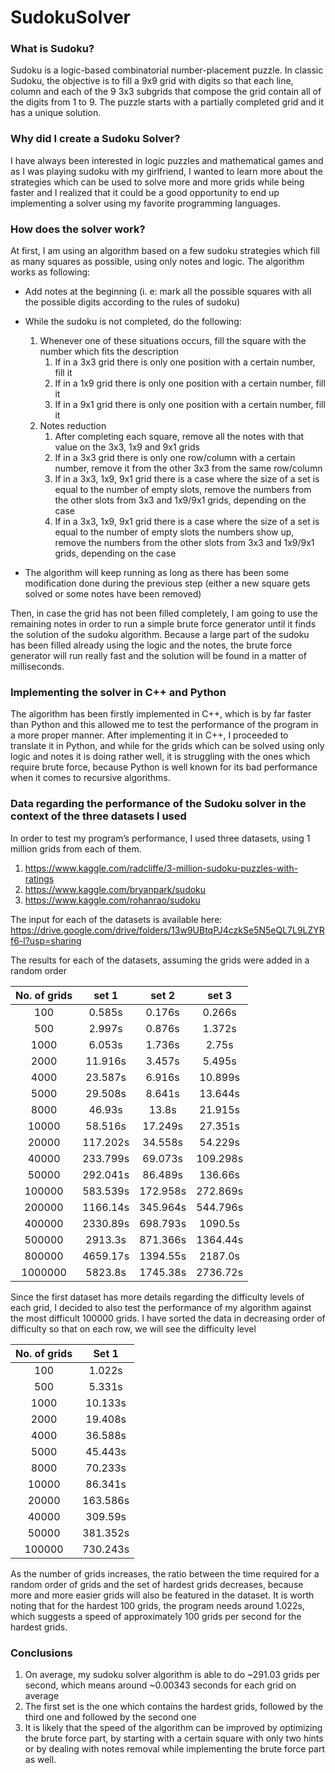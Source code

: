 # SudokuSolver
  
### What is Sudoku?

Sudoku is a logic-based combinatorial number-placement puzzle. In classic Sudoku, the objective is to fill a 9x9 grid with digits so that each line, column and each of the 9 3x3 subgrids that compose the grid contain all of the digits from 1 to 9. The puzzle starts with a partially completed grid and it has a unique solution. 

### Why did I create a Sudoku Solver?

I have always been interested in logic puzzles and mathematical games and as I was playing sudoku with my girlfriend, I wanted to learn more about the strategies which can be used to solve more and more grids while being faster and I realized that it could be a good opportunity to end up implementing a solver using my favorite programming languages. 

### How does the solver work?

At first, I am using an algorithm based on a few sudoku strategies which fill as many squares as possible, using only notes and logic. The algorithm works as following:

* Add notes at the beginning (i. e: mark all the possible squares with all the possible digits according to the rules of sudoku)
* While the sudoku is not completed, do the following:
    1. Whenever one of these situations occurs, fill the square with the number which fits the description
        1. If in a 3x3 grid there is only one position with a certain number, fill it
        2. If in a 1x9 grid there is only one position with a certain number, fill it
        3. If in a 9x1 grid there is only one position with a certain number, fill it
    2. Notes reduction
        1. After completing each square, remove all the notes with that value on the 3x3, 1x9 and 9x1 grids 
        2. If in a 3x3 grid there is only one row/column with a certain number, remove it from the other 3x3 from the same row/column
        3. If in a 3x3, 1x9, 9x1 grid there is a case where the size of a set is equal to the number of empty slots, remove the numbers from the other slots from 3x3 and 1x9/9x1 grids, depending on the case
        4. If in a 3x3, 1x9, 9x1 grid there is a case where the size of a set is equal to the number of empty slots the numbers show up, remove the numbers from the other slots from 3x3 and 1x9/9x1 grids, depending on the case


* The algorithm will keep running as long as there has been some modification done during the previous step (either a new square gets solved or some notes have been removed)

Then, in case the grid has not been filled completely, I am going to use the remaining notes in order to run a simple brute force generator until it finds the solution of the sudoku algorithm. Because a large part of the sudoku has been filled already using the logic and the notes, the brute force generator will run really fast and the solution will be found in a matter of milliseconds. 

### Implementing the solver in C++ and Python
    
The algorithm has been firstly implemented in C++, which is by far faster than Python and this allowed me to test the performance of the program in a more proper manner. After implementing it in C++, I proceeded to translate it in Python, and while for the grids which can be solved using only logic and notes it is doing rather well, it is struggling with the ones which require brute force, because Python is well known for its bad performance when it comes to recursive algorithms. 

### Data regarding the performance of the Sudoku solver in the context of the three datasets I used

In order to test my program’s performance, I used three datasets, using 1 million grids from each of them. 

1. https://www.kaggle.com/radcliffe/3-million-sudoku-puzzles-with-ratings
2. https://www.kaggle.com/bryanpark/sudoku
3. https://www.kaggle.com/rohanrao/sudoku

The input for each of the datasets is available here: https://drive.google.com/drive/folders/13w9UBtqPJ4czkSe5N5eQL7L9LZYRf6-l?usp=sharing

The results for each of the datasets, assuming the grids were added in a random order

| No. of grids  | set 1 | set 2 | set 3 |
|     :---:     |     :---:      |     :---:      |     :---:      |
|100 | 0.585s| 0.176s| 0.266s |
|500 | 2.997s| 0.876s| 1.372s|
| 1000| 6.053s| 1.736s| 2.75s|
|2000 | 11.916s| 3.457s| 5.495s|
|4000 |23.587s | 6.916s| 10.899s|
|5000 | 29.508s| 8.641s| 13.644s|
| 8000| 46.93s| 13.8s| 21.915s|
|10000 | 58.516s| 17.249s| 27.351s|
|20000 |117.202s |34.558s |54.229s |
| 40000| 233.799s| 69.073s| 109.298s|
|50000 |292.041s | 86.489s| 136.66s|
| 100000|583.539s |172.958s |272.869s |
|200000 |1166.14s |345.964s |544.796s |
| 400000| 2330.89s|698.793s |1090.5s |
|500000 |2913.3s |871.366s |1364.44s |
|800000 |4659.17s |1394.55s |2187.0s |
|1000000 |5823.8s |1745.38s | 2736.72s|

Since the first dataset has more details regarding the difficulty levels of each grid, I decided to also test the performance of my algorithm against the most difficult 100000 grids. I have sorted the data in decreasing order of difficulty so that on each row, we will see the difficulty level

|No. of grids |Set 1 | 
|     :---:     |     :---:      |
|100 | 1.022s|
| 500| 5.331s|
|1000 | 10.133s|
|2000 |19.408s | 
|4000 |36.588s |
|5000 | 45.443s|
|8000 | 70.233s|
|10000 |86.341s |
|20000 | 163.586s|
| 40000|309.59s | 
| 50000| 381.352s|
|100000 |730.243s |

As the number of grids increases, the ratio between the time required for a random order of grids and the set of hardest grids decreases, because more and more easier grids will also be featured in the dataset. It is worth noting that for the hardest 100 grids, the program needs around 1.022s, which suggests a speed of approximately 100 grids per second for the hardest grids. 

### Conclusions

1. On average, my sudoku solver algorithm is able to do ~291.03 grids per second, which means around ~0.00343 seconds for each grid on average
2. The first set is the one which contains the hardest grids, followed by the third one and followed by the second one
3. It is likely that the speed of the algorithm can be improved by optimizing the brute force part, by starting with a certain square with only two hints or by dealing with notes removal while implementing the brute force part as well.




